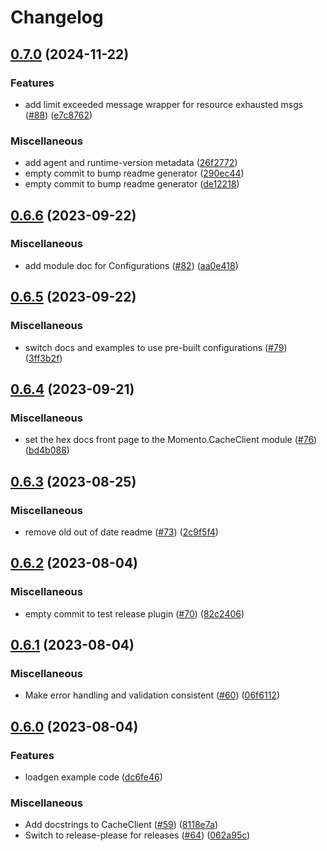 # Changelog

## [0.7.0](https://github.com/momentohq/client-sdk-elixir/compare/v0.6.6...v0.7.0) (2024-11-22)


### Features

* add limit exceeded message wrapper for resource exhausted msgs ([#88](https://github.com/momentohq/client-sdk-elixir/issues/88)) ([e7c8762](https://github.com/momentohq/client-sdk-elixir/commit/e7c87623bd0c6189dcebf310f63ca535cead61f1))


### Miscellaneous

* add agent and runtime-version metadata ([26f2772](https://github.com/momentohq/client-sdk-elixir/commit/26f2772a3d5e781a8a0e2d0844aa014fc91985b3))
* empty commit to bump readme generator ([290ec44](https://github.com/momentohq/client-sdk-elixir/commit/290ec447c344ea9adca160b0cd0066b86434e68c))
* empty commit to bump readme generator ([de12218](https://github.com/momentohq/client-sdk-elixir/commit/de122182e168d90e536f63fad19269905e72dd6a))

## [0.6.6](https://github.com/momentohq/client-sdk-elixir/compare/v0.6.5...v0.6.6) (2023-09-22)


### Miscellaneous

* add module doc for Configurations ([#82](https://github.com/momentohq/client-sdk-elixir/issues/82)) ([aa0e418](https://github.com/momentohq/client-sdk-elixir/commit/aa0e418d76bd58ebca4ef3a83dad6418ed071103))

## [0.6.5](https://github.com/momentohq/client-sdk-elixir/compare/v0.6.4...v0.6.5) (2023-09-22)


### Miscellaneous

* switch docs and examples to use pre-built configurations ([#79](https://github.com/momentohq/client-sdk-elixir/issues/79)) ([3ff3b2f](https://github.com/momentohq/client-sdk-elixir/commit/3ff3b2f3ff44ced8b1bd4ccf7e151049415f5ef1))

## [0.6.4](https://github.com/momentohq/client-sdk-elixir/compare/v0.6.3...v0.6.4) (2023-09-21)


### Miscellaneous

* set the hex docs front page to the Momento.CacheClient module ([#76](https://github.com/momentohq/client-sdk-elixir/issues/76)) ([bd4b088](https://github.com/momentohq/client-sdk-elixir/commit/bd4b088c6100c7fe2ee74ba6dcd7371665d6a7e4))

## [0.6.3](https://github.com/momentohq/client-sdk-elixir/compare/v0.6.2...v0.6.3) (2023-08-25)


### Miscellaneous

* remove old out of date readme ([#73](https://github.com/momentohq/client-sdk-elixir/issues/73)) ([2c9f5f4](https://github.com/momentohq/client-sdk-elixir/commit/2c9f5f44f8682861f7666273fcf4e4236191b01e))

## [0.6.2](https://github.com/momentohq/client-sdk-elixir/compare/v0.6.1...v0.6.2) (2023-08-04)


### Miscellaneous

* empty commit to test release plugin ([#70](https://github.com/momentohq/client-sdk-elixir/issues/70)) ([82c2406](https://github.com/momentohq/client-sdk-elixir/commit/82c24062ffb2bd4e63da6c05e24f677ea4750a6b))

## [0.6.1](https://github.com/momentohq/client-sdk-elixir/compare/v0.6.0...v0.6.1) (2023-08-04)


### Miscellaneous

* Make error handling and validation consistent ([#60](https://github.com/momentohq/client-sdk-elixir/issues/60)) ([06f6112](https://github.com/momentohq/client-sdk-elixir/commit/06f6112de4225542570c95d85b88a557b7359182))

## [0.6.0](https://github.com/momentohq/client-sdk-elixir/compare/v0.5.0...v0.6.0) (2023-08-04)


### Features

* loadgen example code ([dc6fe46](https://github.com/momentohq/client-sdk-elixir/commit/dc6fe467c293b0e31800cedf0f735a2e2113c1bb))


### Miscellaneous

* Add docstrings to CacheClient ([#59](https://github.com/momentohq/client-sdk-elixir/issues/59)) ([8118e7a](https://github.com/momentohq/client-sdk-elixir/commit/8118e7a6316bb561cd2b6de978cda7ba019b5827))
* Switch to release-please for releases ([#64](https://github.com/momentohq/client-sdk-elixir/issues/64)) ([062a95c](https://github.com/momentohq/client-sdk-elixir/commit/062a95c1edf88d77a852d3fa839d8a98794302ed))
